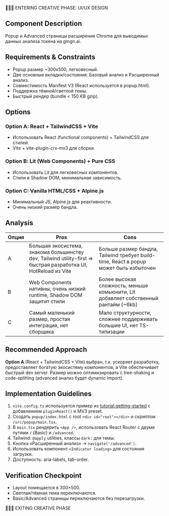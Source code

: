🎨🎨🎨 ENTERING CREATIVE PHASE: UI/UX DESIGN

## Component Description
Popup и Advanced страницы расширения Chrome для выводимых данных анализа токена на gmgn.ai.

## Requirements & Constraints
- Popup размер ~300x500, легковесный.
- Две основные вкладки/состояния: Базовый анализ и Расширенный анализ.
- Совместимость Manifest V3 (React используется в popup.html).
- Поддержка тёмной/светлой темы.
- Быстрый рендер (bundle < 150 KB gzip).

## Options
### Option A: React + TailwindCSS + Vite
- Использовать React (functional components) + TailwindCSS для стилей.
- Vite + vite-plugin-crx-mv3 для сборки.

### Option B: Lit (Web Components) + Pure CSS
- Использовать Lit для легковесных компонентов.
- Стили в Shadow DOM, минимальная зависимость.

### Option C: Vanilla HTML/CSS + Alpine.js
- Минимальный JS, Alpine.js для реактивности.
- Очень низкий размер бандла.

## Analysis
| Опция | Pros | Cons |
|-------|------|------|
| A | Большая экосистема, знакома большинству dev, Tailwind utility-first => быстрая разработка UI, HotReload из Vite | Больше размер бандла, Tailwind требует build-time, React в popup может быть избыточен |
| B | Web Components нативны, очень низкий runtime, Shadow DOM защитит стили | Более высокая сложность, меньше комьюнити, Lit добавляет собственный рантайм (~6kb) |
| C | Самый маленький размер, простая интеграция, нет сборщика | Мало структурности, сложнее поддерживать большие UI, нет TS-типизации |

## Recommended Approach
**Option A** (React + TailwindCSS + Vite) выбран, т.к. ускоряет разработку, предоставляет богатую экосистему компонентов, а Vite обеспечивает быстрый dev server. Размер можно оптимизировать с tree-shaking и code-splitting (advanced анализ будет dynamic import).

## Implementation Guidelines
1. `vite.config.ts` используется пример из [tutorial.getting-started](chrome-samples/functional-samples/tutorial.getting-started) с добавлением `pluginReact()` и MV3 preset.
2. Создать `popup/index.html` с root `<div id="root"></div>` и скриптом `/src/popup/main.tsx`.
3. В `main.tsx` рендерить `<App />`, использовать React Router с двумя путями `/` (Basic) и `/advanced`.
4. Tailwind: `@apply` utilities, классы `dark:` для темы.
5. Кнопка «Расширенный анализ» → `navigate('/advanced')`.
6. Использовать компонент `<Indicator loading>` для состояния загрузки.
7. Доступность: aria-labels, tab-order.

## Verification Checkpoint
- Layout помещается в 300×500.
- Светлая/тёмная тема переключаются.
- Basic/Advanced страницы переключаются без перезагрузки.

🎨🎨🎨 EXITING CREATIVE PHASE 